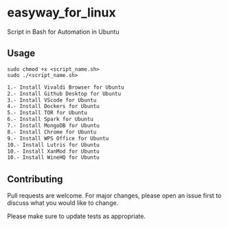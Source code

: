 # easyway_for_linux
Script in Bash for Automation in Ubuntu

## Usage
```
sudo chmod +x <script_name.sh>
sudo ./<script_name.sh>
```

```bash
1.- Install Vivaldi Browser for Ubuntu
2.- Install Github Desktop for Ubuntu
3.- Install VScode for Ubuntu
4.- Install Dockers for Ubuntu
5.- Install TOR for Ubuntu
6.- Install Spark for Ubuntu
7.- Install MongoDB for Ubuntu
8.- Install Chrome for Ubuntu
9.- Install WPS Office for Ubuntu
10.- Install Lutris for Ubuntu
10.- Install XanMod for Ubuntu
10.- Install WineHQ for Ubuntu
```

## Contributing
Pull requests are welcome. For major changes, please open an issue first to discuss what you would like to change.

Please make sure to update tests as appropriate.